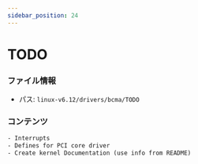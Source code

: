 ```yaml
---
sidebar_position: 24
---
```

# TODO

### ファイル情報

- パス: `linux-v6.12/drivers/bcma/TODO`

### コンテンツ

```txt
- Interrupts
- Defines for PCI core driver
- Create kernel Documentation (use info from README)

```
